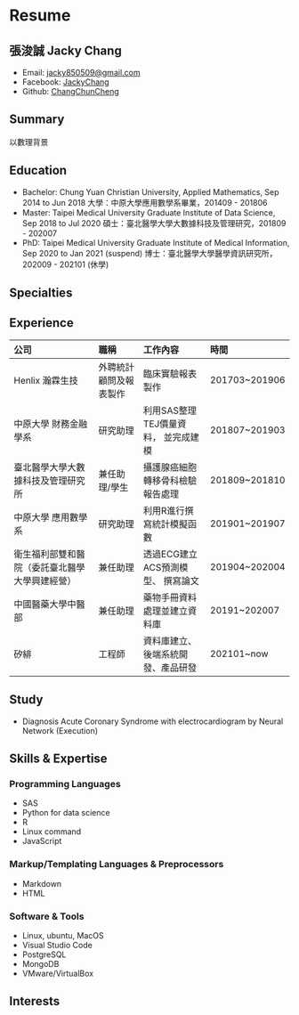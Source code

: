 # Resume

## 張浚誠 Jacky Chang

* Email: jacky850509@gmail.com
* Facebook: [JackyChang](https://www.facebook.com/profile.php?id=100004678897373)
* Github: [ChangChunCheng](https://github.com/ChangChunCheng)

## Summary

以數理背景

## Education

* Bachelor: Chung Yuan Christian University, Applied Mathematics, Sep 2014 to Jun 2018 大學：中原大學應用數學系畢業，201409 - 201806
* Master: Taipei Medical University Graduate Institute of Data Science, Sep 2018 to Jul 2020 碩士：臺北醫學大學大數據科技及管理研究，201809 - 202007
* PhD: Taipei Medical University Graduate Institute of Medical Information, Sep 2020 to Jan 2021 \(suspend\) 博士：臺北醫學大學醫學資訊研究所，202009 - 202101 \(休學\)

## Specialties

## Experience

| 公司 | 職稱 | 工作內容 | 時間 |
| :--- | :--- | :--- | :--- |
| Henlix 瀚霖生技 | 外聘統計顧問及報表製作 | 臨床實驗報表製作 | 201703~201906 |
| 中原大學 財務金融學系 | 研究助理 | 利用SAS整理TEJ價量資料， 並完成建模 | 201807~201903 |
| 臺北醫學大學大數據科技及管理研究所 | 兼任助理/學生 | 攝護腺癌細胞轉移骨科檢驗報告處理 | 201809~201810 |
| 中原大學 應用數學系 | 研究助理 | 利用R進行撰寫統計模擬函數 | 201901~201907 |
| 衛生福利部雙和醫院（委託臺北醫學大學興建經營） | 兼任助理 | 透過ECG建立ACS預測模型、 撰寫論文 | 201904~202004 |
| 中國醫藥大學中醫部 | 兼任助理 | 藥物手冊資料處理並建立資料庫 | 20191~202007 |
| 矽緋 | 工程師 | 資料庫建立、後端系統開發、產品研發 | 202101~now |

## Study

* Diagnosis Acute Coronary Syndrome with electrocardiogram by Neural Network \(Execution\)

## Skills & Expertise

### Programming Languages

* SAS
* Python for data science
* R
* Linux command
* JavaScript

### Markup/Templating Languages & Preprocessors

* Markdown
* HTML

### Software & Tools

* Linux, ubuntu, MacOS
* Visual Studio Code
* PostgreSQL
* MongoDB
* VMware/VirtualBox

## Interests

